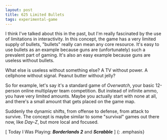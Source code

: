 ```yaml
---
layout: post
title: 625 Limited Bullets
tags: experimental-game
---
```

I think I've talked about this in the past, but I'm really fascinated by the use of limitations in interactivity.  In this concept, the game has a very limited supply of bullets, "bullets" really can mean any core resource. It's easy to use bullets as an example because guns are (unfortunately) such a prevalent part of gaming.  It's also an easy example because guns are useless without bullets.

What else is useless without something else? A TV without power.  A cellphone without signal.  Peanut butter without jelly?

So for example, let's say it's a standard game of *Overwatch*, your basic 12-person online multiplayer team competition. But instead of infinite ammo, you have very limited amounts. Maybe you actually start with none at all, and there's a small amount that gets placed on the game map.

Suddenly the dynamic shifts, from offense to defense, from attack to survive.  The concept is maybe similar to some "survival" games out there now, like *Day-Z*, but more local and focused.

[ Today I Was Playing: ***Borderlands 2*** and ***Scrabble*** ]
{: .emphasis}